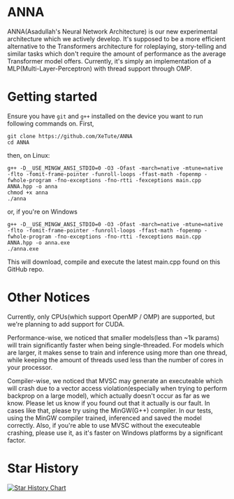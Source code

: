 # ANNA
ANNA(Asadullah's Neural Network Architecture) is our new experimental architecture which we actively develop.
It's supposed to be a more efficient alternative to the Transformers architecture for roleplaying, story-telling and similar tasks which don't require the amount of performance as the average Transformer model offers.
Currently, it's simply an implementation of a MLP(Multi-Layer-Perceptron) with thread support through OMP.

# Getting started
Ensure you have `git` and `g++` installed on the device you want to run following commands on.
First,
```
git clone https://github.com/XeTute/ANNA
cd ANNA
```
then, on Linux:
```
g++ -D__USE_MINGW_ANSI_STDIO=0 -O3 -Ofast -march=native -mtune=native -flto -fomit-frame-pointer -funroll-loops -ffast-math -fopenmp -fwhole-program -fno-exceptions -fno-rtti -fexceptions main.cpp ANNA.hpp -o anna
chmod +x anna
./anna
```
or, if you're on Windows
```
g++ -D__USE_MINGW_ANSI_STDIO=0 -O3 -Ofast -march=native -mtune=native -flto -fomit-frame-pointer -funroll-loops -ffast-math -fopenmp -fwhole-program -fno-exceptions -fno-rtti -fexceptions main.cpp ANNA.hpp -o anna.exe
./anna.exe
```
This will download, compile and execute the latest main.cpp found on this GitHub repo.

# Other Notices
Currently, only CPUs(which support OpenMP / OMP) are supported, but we're planning to add support for CUDA.

Performance-wise, we noticed that smaller models(less than ~1k params) will train significantly faster when being single-threaded.
For models which are larger, it makes sense to train and inference using more than one thread, while keeping the amount of threads used less than the number of cores in your processor.

Compiler-wise, we noticed that MVSC may generate an executeable which will crash due to a vector access violation(especially when trying to perform backprop on a large model), which actually doesn't occur as far as we know. Please let us know if you found out that it actually is our fault.
In cases like that, please try using the MinGW(G++) compiler. In our tests, using the MinGW compiler trained, inferenced and saved the model correctly.
Also, if you're able to use MVSC without the executeable crashing, please use it, as it's faster on Windows platforms by a significant factor.

# Star History
<a href="https://star-history.com/#XeTute/ANNA&Date">
 <picture>
   <source media="(prefers-color-scheme: dark)" srcset="https://api.star-history.com/svg?repos=XeTute/ANNA&type=Date&theme=dark" />
   <source media="(prefers-color-scheme: light)" srcset="https://api.star-history.com/svg?repos=XeTute/ANNA&type=Date" />
   <img alt="Star History Chart" src="https://api.star-history.com/svg?repos=XeTute/ANNA&type=Date" />
 </picture>
</a>
